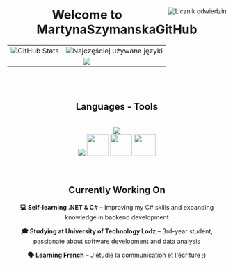 <div align="center">
<img size = "50px" align= "right" src="https://komarev.com/ghpvc/?username=MartynaSzymanskaGitHub&color=blue" alt="Licznik odwiedzin"/>
<h1  align="center" size ="30px"> Welcome to  MartynaSzymanskaGitHub </h1>
<table align="center" <table align="center" border="0" cellspacing="0" cellpadding="0">
  <tr>
    <td>
      <img src="https://github-readme-stats.vercel.app/api?username=MartynaSzymanskaGitHub&show_icons=true&theme=radical" alt="GitHub Stats"/>
    </td>
    <td>
      <img src="https://github-readme-stats.vercel.app/api/top-langs/?username=MartynaSzymanskaGitHub&layout=compact&theme=radical" alt="Najczęściej używane języki"/>
    </td></tr>
  <tr>
    <td colspan="2" align="center">
      <img  src="https://streak-stats.demolab.com/?user=MartynaSzymanskaGitHub&theme=radical" >
    </td>
  </tr>
</table>
</div>

  <br>
  <br>

<h2 align="center"> Languages - Tools </h2>
<br/>
<div align="center">
  <img src="https://skillicons.dev/icons?i=react,bootstrap,html,css,vscode,github,figma,git" /> 
  <br>
  <img src="https://skillicons.dev/icons?i=c,java,mysql,nodejs,python,javascript" />
  <img src="https://cdn.jsdelivr.net/gh/devicons/devicon/icons/dot-net/dot-net-original.svg" width="50px"/>
  <img src="https://cdn.jsdelivr.net/gh/devicons/devicon/icons/oracle/oracle-original.svg" width="50px"/>
  <img src="https://cdn.jsdelivr.net/gh/devicons/devicon/icons/microsoftsqlserver/microsoftsqlserver-plain.svg" width="50px"/>
  <br>
</div>

  <br>
  <br>

<div align="center">
  <h2>Currently Working On</h2> 
  <p><strong>💻 Self-learning .NET & C#</strong> – Improving my C# skills and expanding knowledge in backend development</p>
  <p><strong>🎓 Studying at University of Technology Lodz</strong> – 3rd-year student, passionate about software development and data analysis</p>
  <p><strong>🗣️ Learning French</strong> – J'étudie la communication et l'écriture ;) </p>
</div>
